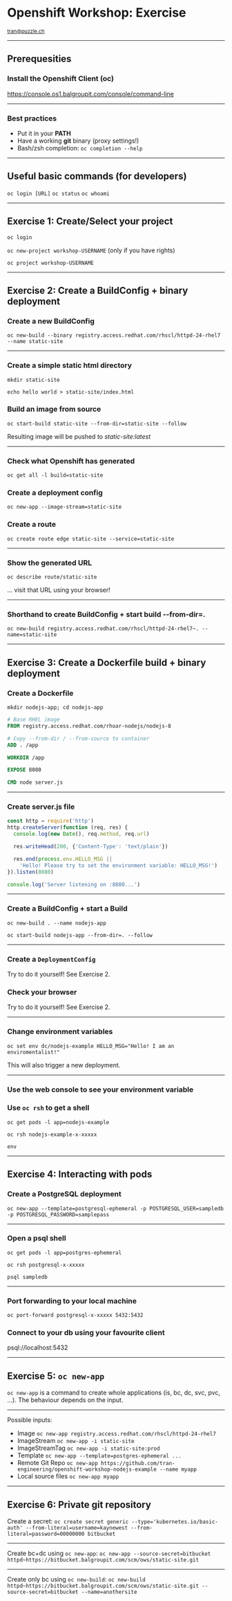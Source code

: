 # Openshift Workshop: Exercise

<small>tran@puzzle.ch</small>

<!-- .slide: class="master01" -->

---

## Prerequesities

### Install the Openshift Client (oc)

https://console.os1.balgroupit.com/console/command-line

---

### Best practices

* Put it in your **PATH**
* Have a working **git** binary (proxy settings!)
* Bash/zsh completion: `oc completion --help`

---

## Useful basic commands (for developers)

`oc login [URL]`
`oc status`
`oc whoami`

---

## Exercise 1: Create/Select your project

`oc login`

`oc new-project workshop-USERNAME` (only if you have rights)

`oc project workshop-USERNAME`

---

## Exercise 2: Create a BuildConfig + binary deployment

### Create a new BuildConfig

`oc new-build --binary registry.access.redhat.com/rhscl/httpd-24-rhel7 --name static-site`

----

### Create a simple static html directory

`mkdir static-site`

`echo hello world > static-site/index.html`

### Build an image from source

`oc start-build static-site --from-dir=static-site --follow`

Resulting image will be pushed to *static-site:latest*

----

### Check what Openshift has generated

`oc get all -l build=static-site`

### Create a deployment config

`oc new-app --image-stream=static-site`

### Create a route

`oc create route edge static-site --service=static-site`

----

### Show the generated URL

`oc describe route/static-site`

... visit that URL using your browser!

----

### Shorthand to create BuildConfig + start build --from-dir=.

`oc new-build registry.access.redhat.com/rhscl/httpd-24-rhel7~. --name=static-site`

---

## Exercise 3: Create a Dockerfile build + binary deployment

### Create a Dockerfile

`mkdir nodejs-app; cd nodejs-app`

```Dockerfile
# Base RHEL image
FROM registry.access.redhat.com/rhoar-nodejs/nodejs-8

# Copy --from-dir / --from-source to container
ADD . /app

WORKDIR /app

EXPOSE 8080

CMD node server.js
```

----

### Create server.js file

```javascript
const http = require('http')
http.createServer(function (req, res) {
  console.log(new Date(), req.method, req.url)

  res.writeHead(200, {'Content-Type': 'text/plain'})

  res.end(process.env.HELLO_MSG || 
    'Hello! Please try to set the environment variable: HELLO_MSG!')
}).listen(8080)

console.log('Server listening on :8080...')
```

----

### Create a BuildConfig + start a Build

`oc new-build . --name nodejs-app`

`oc start-build nodejs-app --from-dir=. --follow`

----

### Create a `DeploymentConfig`

Try to do it yourself! See Exercise 2.

### Check your browser

Try to do it yourself! See Exercise 2.

----

### Change environment variables

`oc set env dc/nodejs-example HELLO_MSG="Hello! I am an enviromentalist!"`

This will also trigger a new deployment.

----

### Use the web console to see your environment variable

### Use `oc rsh` to get a shell

`oc get pods -l app=nodejs-example`

`oc rsh nodejs-example-x-xxxxx`

`env`

---

## Exercise 4: Interacting with pods

### Create a PostgreSQL deployment

`oc new-app --template=postgresql-ephemeral -p POSTGRESQL_USER=sampledb -p POSTGRESQL_PASSWORD=samplepass`

----

### Open a **psql** shell

`oc get pods -l app=postgres-ephemeral`

`oc rsh postgresql-x-xxxxx`

`psql sampledb`

----

### Port forwarding to your local machine

`oc port-forward postgresql-x-xxxxx 5432:5432`

### Connect to your db using your favourite client

psql://localhost:5432

---

## Exercise 5: `oc new-app`

`oc new-app` is a command to create whole applications (is, bc, dc, svc, pvc, ...).
The behaviour depends on the input.

----

Possible inputs:

* Image `oc new-app registry.access.redhat.com/rhscl/httpd-24-rhel7`
* ImageStream `oc new-app -i static-site`
* ImageStreamTag `oc new-app -i static-site:prod`
* Template `oc new-app --template=postgres-ephemeral ...`
* Remote Git Repo `oc new-app https://github.com/tran-engineering/openshift-workshop-nodejs-example --name myapp`
* Local source files `oc new-app myapp`

---

## Exercise 6: Private git repository

Create a secret:
`oc create secret generic --type='kubernetes.io/basic-auth' --from-literal=username=kaynewest --from-literal=password=00000000 bitbucket`

----

Create bc+dc using `oc new-app`:
`oc new-app --source-secret=bitbucket httpd~https://bitbucket.balgroupit.com/scm/ows/static-site.git`

----

Create only bc using `oc new-build`:
`oc new-build httpd~https://bitbucket.balgroupit.com/scm/ows/static-site.git --source-secret=bitbucket --name=anothersite`
